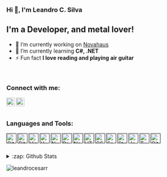 ### Hi 👋, I'm Leandro C. Silva

## I'm a Developer, and metal lover!

- 🔭 I’m currently working on [Novahaus](https://novahaus.com.br/)
- 🌱 I’m currently learning **C#, .NET**
- ⚡ Fun fact **I love reading and playing air guitar**

<br />

### Connect with me:

[<img align="left" alt="LeandroCesarr | LinkedIn" width="22px" src="https://raw.githubusercontent.com/rahuldkjain/github-profile-readme-generator/master/src/images/icons/Social/linked-in-alt.svg" />][linkedin]
[<img align="left" alt="LeandroCesarr | Instagram" width="22px" src="https://raw.githubusercontent.com/rahuldkjain/github-profile-readme-generator/master/src/images/icons/Social/instagram.svg" />][instagram]

<br />
<br />

### Languages and Tools:

[<img align="left" alt="Git" width="26px" src="https://cdn.jsdelivr.net/gh/devicons/devicon/icons/dotnetcore/dotnetcore-original.svg" />]()

[<img align="left" alt="Git" width="26px" src="https://cdn.jsdelivr.net/gh/devicons/devicon/icons/laravel/laravel-original.svg" />]()

[<img align="left" alt="Visual Studio Code" width="26px" src="https://cdn.jsdelivr.net/gh/devicons/devicon/icons/vscode/vscode-original.svg" />]()

[<img align="left" alt="Vue" width="26px" src="https://cdn.jsdelivr.net/gh/devicons/devicon/icons/vuejs/vuejs-original.svg" />]()

[<img align="left" alt="Nuxt" width="26px" src="https://cdn.jsdelivr.net/gh/devicons/devicon/icons/nuxtjs/nuxtjs-original.svg" />]()

[<img align="left" alt="React" width="26px" src="https://cdn.jsdelivr.net/gh/devicons/devicon/icons/react/react-original.svg" />]()

[<img align="left" alt="NextJs" width="26px" src="https://cdn.jsdelivr.net/gh/devicons/devicon/icons/nextjs/nextjs-original.svg" />]()

[<img align="left" alt="HTML5" width="26px" src="https://cdn.jsdelivr.net/gh/devicons/devicon/icons/html5/html5-original.svg" />]()

[<img align="left" alt="CSS3" width="26px" src="https://cdn.jsdelivr.net/gh/devicons/devicon/icons/css3/css3-original.svg" />]()

[<img align="left" alt="Sass" width="26px" src="https://cdn.jsdelivr.net/gh/devicons/devicon/icons/sass/sass-original.svg" />]()

[<img align="left" alt="Stylus" width="26px" src="https://cdn.jsdelivr.net/gh/devicons/devicon/icons/stylus/stylus-original.svg" />]()

[<img align="left" alt="JavaScript" width="26px" src="https://cdn.jsdelivr.net/gh/devicons/devicon/icons/javascript/javascript-original.svg" />]()

[<img align="left" alt="TypeScript" width="26px" src="https://cdn.jsdelivr.net/gh/devicons/devicon/icons/typescript/typescript-original.svg" />]()

[<img align="left" alt="Git" width="26px" src="https://cdn.jsdelivr.net/gh/devicons/devicon/icons/git/git-original.svg" />]()

<br />
<br />
<br />

<details>
  <summary>:zap: Github Stats</summary>

 <img align="center" src="https://github-readme-stats.vercel.app/api/?username=leandrocesarr&langs_count=8" />

</details>

[instagram]: https://www.instagram.com/leandro_cesarrr.js
[linkedin]: https://www.linkedin.com/in/leandro-c-silva-434409159


<p align="left"> <img src="https://komarev.com/ghpvc/?username=leandrocesarr&label=Profile%20views&color=0e75b6&style=flat" alt="leandrocesarr" /> </p>
